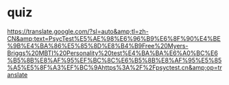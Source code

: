 # quiz
https://translate.google.com/?sl=auto&amp;tl=zh-CN&amp;text=PsycTest%E5%AE%98%E6%96%B9%E6%8F%90%E4%BE%9B%E4%BA%86%E5%85%8D%E8%B4%B9Free%20Myers-Briggs%20MBTI%20Personality%20test%E4%BA%BA%E6%A0%BC%E6%B5%8B%E8%AF%95%EF%BC%8C%E6%B5%8B%E8%AF%95%E5%85%A5%E5%8F%A3%EF%BC%9Ahttps%3A%2F%2Fpsyctest.cn&amp;op=translate
